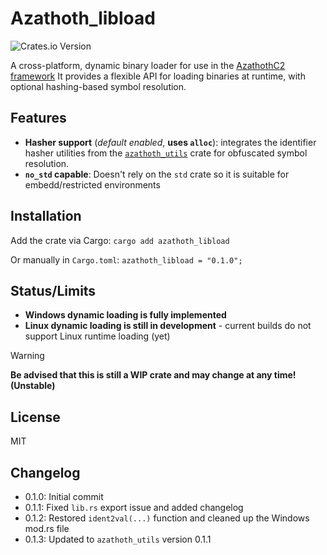 # Azathoth_libload
![Crates.io Version](https://img.shields.io/crates/v/azathoth_libload)

A cross-platform, dynamic binary loader for use in the [AzathothC2 framework](https://github.com/AzathothC2/)
It provides a flexible API for loading binaries at runtime, with optional hashing-based symbol resolution.


## Features
* **Hasher support** (_default enabled_, **uses `alloc`**): integrates the identifier hasher utilities from the [`azathoth_utils`](https://github.com/AzathothC2/azathoth_utils) crate for obfuscated symbol resolution.
* **`no_std` capable**: Doesn't rely on the `std` crate so it is suitable for embedd/restricted environments

## Installation
Add the crate via Cargo: 
```cargo add azathoth_libload```

Or manually in `Cargo.toml`: ```azathoth_libload = "0.1.0";```

## Status/Limits
* **Windows dynamic loading is fully implemented**
* **Linux dynamic loading is still in development** - current builds do not support Linux runtime loading (yet)

>[!WARNING]
> **Be advised that this is still a WIP crate and may change at any time! (Unstable)**

## License
MIT


## Changelog

* 0.1.0: Initial commit
* 0.1.1: Fixed `lib.rs` export issue and added changelog
* 0.1.2: Restored `ident2val(...)` function and cleaned up the Windows mod.rs file
* 0.1.3: Updated to `azathoth_utils` version 0.1.1